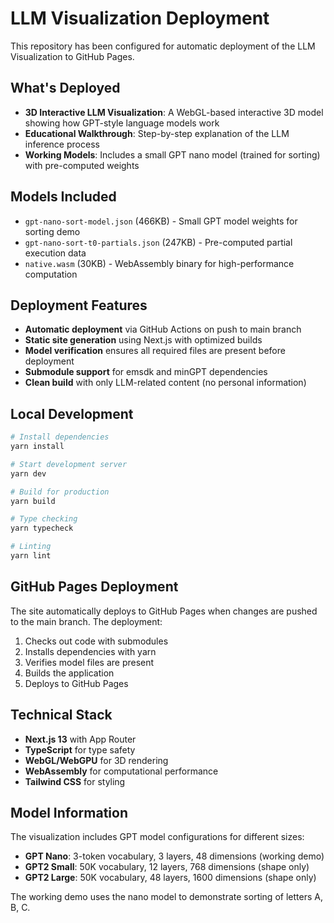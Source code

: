 # LLM Visualization Deployment

This repository has been configured for automatic deployment of the LLM Visualization to GitHub Pages.

## What's Deployed

- **3D Interactive LLM Visualization**: A WebGL-based interactive 3D model showing how GPT-style language models work
- **Educational Walkthrough**: Step-by-step explanation of the LLM inference process
- **Working Models**: Includes a small GPT nano model (trained for sorting) with pre-computed weights

## Models Included

- `gpt-nano-sort-model.json` (466KB) - Small GPT model weights for sorting demo
- `gpt-nano-sort-t0-partials.json` (247KB) - Pre-computed partial execution data
- `native.wasm` (30KB) - WebAssembly binary for high-performance computation

## Deployment Features

- **Automatic deployment** via GitHub Actions on push to main branch
- **Static site generation** using Next.js with optimized builds
- **Model verification** ensures all required files are present before deployment
- **Submodule support** for emsdk and minGPT dependencies
- **Clean build** with only LLM-related content (no personal information)

## Local Development

```bash
# Install dependencies
yarn install

# Start development server
yarn dev

# Build for production
yarn build

# Type checking
yarn typecheck

# Linting
yarn lint
```

## GitHub Pages Deployment

The site automatically deploys to GitHub Pages when changes are pushed to the main branch. The deployment:

1. Checks out code with submodules
2. Installs dependencies with yarn
3. Verifies model files are present
4. Builds the application
5. Deploys to GitHub Pages

## Technical Stack

- **Next.js 13** with App Router
- **TypeScript** for type safety
- **WebGL/WebGPU** for 3D rendering
- **WebAssembly** for computational performance
- **Tailwind CSS** for styling

## Model Information

The visualization includes GPT model configurations for different sizes:
- **GPT Nano**: 3-token vocabulary, 3 layers, 48 dimensions (working demo)
- **GPT2 Small**: 50K vocabulary, 12 layers, 768 dimensions (shape only)
- **GPT2 Large**: 50K vocabulary, 48 layers, 1600 dimensions (shape only)

The working demo uses the nano model to demonstrate sorting of letters A, B, C.